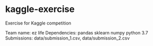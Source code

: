 # kaggle-exercise
Exercise for Kaggle competition

Team name: ez life
Dependencies:
  pandas
  sklearn
  numpy
  python 3.7
Submissions: data/submission_1.csv, data/submission_2.csv
